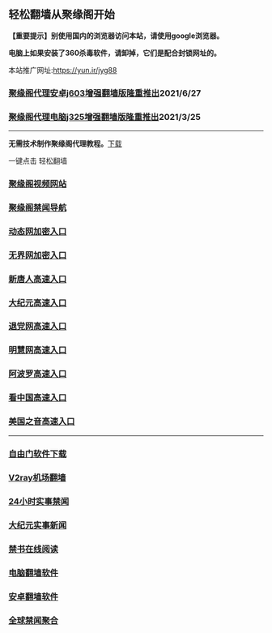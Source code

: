 ## 轻松翻墙从聚缘阁开始

**【重要提示】别使用国内的浏览器访问本站，请使用google浏览器。**

**电脑上如果安装了360杀毒软件，请卸掉，它们是配合封锁网址的。**

本站推广网址:https://yun.ir/jyg88

### [聚缘阁代理安卓j603增强翻墙版隆重推出](https://gitlab.com/juyuange/2/-/raw/master/j603.apk)2021/6/27

### [聚缘阁代理电脑j325增强翻墙版隆重推出](https://gitlab.com/juyuange/2/-/raw/master/j325dn.rar)2021/3/25

***



**无需技术制作聚缘阁代理教程。**[下载](https://gitlab.com/j25414/jyg/-/raw/master/jygdl.rar)

一键点击 轻松翻墙



### [聚缘阁视频网站](https://v3.fmrb1.cf)

### [聚缘阁禁闻导航](https://d3.ebra7.gq/)

### [动态网加密入口](https://hgg.ebra5.ga/duutt/u444p)

### [无界网加密入口](https://hgg.ebra5.ga/abbru/n12a)

### [新唐人高速入口](https://hgg.ebra5.ga/morrt/a5r)

### [大纪元高速入口](https://hgg.ebra5.ga/yuup/e7e)

### [退党网高速入口](https://hgg.ebra5.ga/akkkw/e8e)

### [明慧网高速入口](https://hgg.ebra5.ga/urtb/e3b)

### [阿波罗高速入口](https://hgg.ebra5.ga/aso5p/e13a)

### [看中国高速入口](https://hgg.ebra5.ga/aa5ker/y11n)

### [美国之音高速入口](https://hgg.ebra5.ga/nn3kl/e18m)


***






### [自由门软件下载](https://git.io/skyfree)

### [V2ray机场翻墙](https://github.com/bannedbook/fanqiang/wiki/V2ray%E6%9C%BA%E5%9C%BA)

### [24小时实事禁闻](https://github.com/fyvn2199/djy/blob/master/gb/n24hr.md?dfh#1)

### [大纪元实事新闻](https://github.com/fyvn2199/djy/blob/master/gb/nsc413.md?dfh#1)

### [禁书在线阅读](https://github.com/txyzum203/djy/blob/master/gb/9p.md?flntdtv#1)

### [电脑翻墙软件](https://github.com/Alvin9999/new-pac/wiki)

### [安卓翻墙软件](https://git.io/afq)

### [全球禁闻聚合](https://github.com/gfw-breaker/banned-news1/blob/master/README.md)












